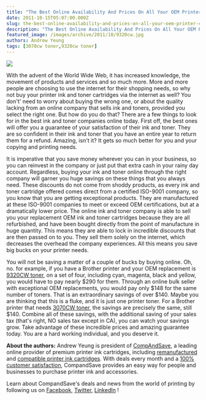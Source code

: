 ```yaml
---
title: "The Best Online Availability And Prices On All Your OEM Printer Cartridge Needs"
date: 2011-10-15T05:07:00.000Z
slug: the-best-online-availability-and-prices-on-all-your-oem-printer-cartridge-needs
description: "The Best Online Availability And Prices On All Your OEM Printer Cartridge Needs"
featured_image: /images/archive/2011/10/9320cw.jpg
authors: Andrew Yeung
tags: [3070cw toner,9320cw toner]
---
```


[![](/blog/images/9320cw.jpg)](/blog/images/9320cw.jpg)

With the advent of the World Wide Web, it has increased knowledge, the movement of products and services and so much more. More and more people are choosing to use the internet for their shopping needs, so why not buy your printer ink and toner cartridges via the internet as well? You don't' need to worry about buying the wrong one, or about the quality lacking from an online company that sells ink and toners, provided you select the right one. But how do you do that? There are a few things to look for in the best ink and toner companies online today. First off, the best ones will offer you a guarantee of your satisfaction of their ink and toner. They are so confident in their ink and toner that you have an entire year to return them for a refund. Amazing, isn't it? It gets so much better for you and your copying and printing needs. 

It is imperative that you save money wherever you can in your business, so you can reinvest in the company or just put that extra cash in your rainy day account. Regardless, buying your ink and toner online through the right company will garner you huge savings on these things that you always need. These discounts do not come from shoddy products, as every ink and toner cartridge offered comes direct from a certified ISO-9001 company, so you know that you are getting exceptional products. They are manufactured at these ISO-9001 companies to meet or exceed OEM certifications, but at a dramatically lower price. The online ink and toner company is able to sell you your replacement OEM ink and toner cartridges because they are all refurbished, and have been bought directly from the point of manufacture in huge quantity. This means they are able to lock in incredible discounts that are then passed on to you. They sell them solely on the internet, which decreases the overhead the company experiences. All this means you save big bucks on your printer needs. 

You will not be saving a matter of a couple of bucks by buying online. Oh, no. for example, if you have a Brother printer and your OEM replacement is [9320CW toner](https://www.compandsave.com/brother/mfc/mfc-9320cw-toner-cartridges), on a set of four, including cyan, magenta, black and yellow, you would have to pay nearly $290 for them. Through an online bulk seller with exceptional OEM replacements, you would pay only $148 for the same number of toners. That is an extraordinary savings of over $140\. Maybe you are thinking that this is a fluke, and it is just one printer toner. For a Brother printer that needs [3070CW toner](https://www.compandsave.com/brother/hl/hl-3070cw-toner-cartridges), the savings are precisely the same, still $140\. Combine all of these savings, with the additional saving of your sales tax (that's right, NO sales tax except in CA), you can watch your savings grow. Take advantage of these incredible prices and amazing guarantee today. You are a hard working individual, and you deserve it.

  
**About the authors:** Andrew Yeung is president of [CompAndSave](https://www.compandsave.com/), a leading online provider of premium printer ink cartridges, including [remanufactured](https://www.compandsave.com/help) and [compatible printer ink cartridges](https://www.compandsave.com/help). With deals every month and a [100% customer satisfaction](https://www.compandsave.com/help), CompandSave provides an easy way for people and businesses to purchase printer ink and accessories.

Learn about CompandSave's deals and news from the world of printing by following us on [Facebook](https://www.facebook.com/compandsave.ink), [Twitter](https://twitter.com/compandsave), [LinkedIn](https://www.linkedin.com) !
